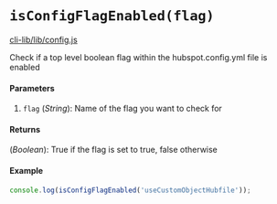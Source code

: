 # `isConfigFlagEnabled(flag)`

[cli-lib/lib/config.js](https://github.com/HubSpot/hubspot-cli/blob/master/packages/cli-lib/lib/config.js)

Check if a top level boolean flag within the hubspot.config.yml file is enabled

#### Parameters

1. `flag` (_String_): Name of the flag you want to check for

#### Returns

(_Boolean_): True if the flag is set to true, false otherwise

#### Example

```js
console.log(isConfigFlagEnabled('useCustomObjectHubfile'));
```
